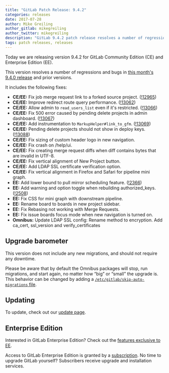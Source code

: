 ```yaml
---
title: "GitLab Patch Release: 9.4.2"
categories: releases
date: 2017-07-28
author: Mike Greiling
author_gitlab: mikegreiling
author_twitter: mikegreiling
description: "GitLab 9.4.2 patch release resolves a number of regressions and bugs in 9.4.1"
tags: patch releases, releases
---
```


Today we are releasing version 9.4.2 for GitLab Community Edition (CE) and Enterprise Edition (EE).

This version resolves a number of regressions and bugs in
[this month's 9.4.0 release](/releases/2017/07/22/gitlab-9-4-released/) and
prior versions.

<!-- more -->

It includes the following fixes:

- **CE/EE:** Fix job merge request link to a forked source project. ([!12965])
- **CE/EE:** Improve redirect route query performance. ([!13062])
- **CE/EE:** Allow admin to `read_users_list` even if it's restricted. ([!13066])
- **CE/EE:** Fix 500 error caused by pending delete projects in admin dashboard. ([!13067])
- **CE/EE:** Add instrumentation to `MarkupHelper#link_to_gfm`. ([!13069])
- **CE/EE:** Pending delete projects should not show in deploy keys. ([!13088])
- **CE/EE:** Fix sizing of custom header logo in new navigation.
- **CE/EE:** Fix crash on /help/ui.
- **CE/EE:** Fix creating merge request diffs when diff contains bytes that are invalid in UTF-8.
- **CE/EE:** Fix vertical alignment of New Project button.
- **CE/EE:** Add LDAP SSL certificate verification option.
- **CE/EE:** Fix vertical alignment in Firefox and Safari for pipeline mini graph.
- **EE:** Add lower bound to pull mirror scheduling feature. ([!2366])
- **EE:** Add warning and option toggle when rebuilding authorized_keys. ([!2508])
- **EE:** Fix CSS for mini graph with downstream pipeline.
- **EE:** Rename board to boards in new project sidebar.
- **EE:** Fix Rebasing not working with Merge Requests.
- **EE:** Fix issue boards focus mode when new navigation is turned on.
- **Omnibus:** Update LDAP SSL config: Rename method to encryption. Add ca_cert, ssl_version and verify_certificates

[!12965]: https://gitlab.com/gitlab-org/gitlab-ce/merge_requests/12965
[!13062]: https://gitlab.com/gitlab-org/gitlab-ce/merge_requests/13062
[!13066]: https://gitlab.com/gitlab-org/gitlab-ce/merge_requests/13066
[!13067]: https://gitlab.com/gitlab-org/gitlab-ce/merge_requests/13067
[!13069]: https://gitlab.com/gitlab-org/gitlab-ce/merge_requests/13069
[!13088]: https://gitlab.com/gitlab-org/gitlab-ce/merge_requests/13088
[!2366]: https://gitlab.com/gitlab-org/gitlab-ee/merge_requests/2366
[!2508]: https://gitlab.com/gitlab-org/gitlab-ee/merge_requests/2508

## Upgrade barometer

This version does not include any new migrations, and should not require any
downtime.

Please be aware that by default the Omnibus packages will stop, run migrations,
and start again, no matter how “big” or “small” the upgrade is. This behavior
can be changed by adding a [`/etc/gitlab/skip-auto-migrations`
file](http://doc.gitlab.com/omnibus/update/README.html).

## Updating

To update, check out our [update page](/update/).

## Enterprise Edition

Interested in GitLab Enterprise Edition? Check out the [features exclusive to
EE](/pricing/).

Access to GitLab Enterprise Edition is granted by a [subscription](/stages-devops-lifecycle/).
No time to upgrade GitLab yourself? Subscribers receive upgrade and installation
services.
